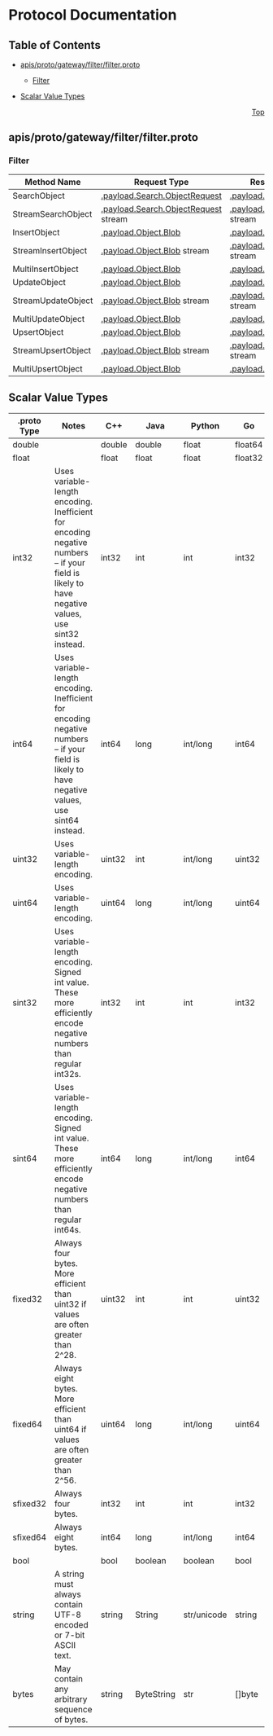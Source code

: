 # Protocol Documentation
<a name="top"></a>

## Table of Contents

- [apis/proto/gateway/filter/filter.proto](#apis/proto/gateway/filter/filter.proto)
    - [Filter](#filter.Filter)
  
- [Scalar Value Types](#scalar-value-types)



<a name="apis/proto/gateway/filter/filter.proto"></a>
<p align="right"><a href="#top">Top</a></p>

## apis/proto/gateway/filter/filter.proto


 

 

 


<a name="filter.Filter"></a>

### Filter


| Method Name | Request Type | Response Type | Description |
| ----------- | ------------ | ------------- | ------------|
| SearchObject | [.payload.Search.ObjectRequest](#payload.Search.ObjectRequest) | [.payload.Search.Response](#payload.Search.Response) |  |
| StreamSearchObject | [.payload.Search.ObjectRequest](#payload.Search.ObjectRequest) stream | [.payload.Search.Response](#payload.Search.Response) stream |  |
| InsertObject | [.payload.Object.Blob](#payload.Object.Blob) | [.payload.Object.Location](#payload.Object.Location) |  |
| StreamInsertObject | [.payload.Object.Blob](#payload.Object.Blob) stream | [.payload.Object.Location](#payload.Object.Location) stream |  |
| MultiInsertObject | [.payload.Object.Blob](#payload.Object.Blob) | [.payload.Object.Locations](#payload.Object.Locations) |  |
| UpdateObject | [.payload.Object.Blob](#payload.Object.Blob) | [.payload.Object.Location](#payload.Object.Location) |  |
| StreamUpdateObject | [.payload.Object.Blob](#payload.Object.Blob) stream | [.payload.Object.Location](#payload.Object.Location) stream |  |
| MultiUpdateObject | [.payload.Object.Blob](#payload.Object.Blob) | [.payload.Object.Locations](#payload.Object.Locations) |  |
| UpsertObject | [.payload.Object.Blob](#payload.Object.Blob) | [.payload.Object.Location](#payload.Object.Location) |  |
| StreamUpsertObject | [.payload.Object.Blob](#payload.Object.Blob) stream | [.payload.Object.Location](#payload.Object.Location) stream |  |
| MultiUpsertObject | [.payload.Object.Blob](#payload.Object.Blob) | [.payload.Object.Locations](#payload.Object.Locations) |  |

 



## Scalar Value Types

| .proto Type | Notes | C++ | Java | Python | Go | C# | PHP | Ruby |
| ----------- | ----- | --- | ---- | ------ | -- | -- | --- | ---- |
| <a name="double" /> double |  | double | double | float | float64 | double | float | Float |
| <a name="float" /> float |  | float | float | float | float32 | float | float | Float |
| <a name="int32" /> int32 | Uses variable-length encoding. Inefficient for encoding negative numbers – if your field is likely to have negative values, use sint32 instead. | int32 | int | int | int32 | int | integer | Bignum or Fixnum (as required) |
| <a name="int64" /> int64 | Uses variable-length encoding. Inefficient for encoding negative numbers – if your field is likely to have negative values, use sint64 instead. | int64 | long | int/long | int64 | long | integer/string | Bignum |
| <a name="uint32" /> uint32 | Uses variable-length encoding. | uint32 | int | int/long | uint32 | uint | integer | Bignum or Fixnum (as required) |
| <a name="uint64" /> uint64 | Uses variable-length encoding. | uint64 | long | int/long | uint64 | ulong | integer/string | Bignum or Fixnum (as required) |
| <a name="sint32" /> sint32 | Uses variable-length encoding. Signed int value. These more efficiently encode negative numbers than regular int32s. | int32 | int | int | int32 | int | integer | Bignum or Fixnum (as required) |
| <a name="sint64" /> sint64 | Uses variable-length encoding. Signed int value. These more efficiently encode negative numbers than regular int64s. | int64 | long | int/long | int64 | long | integer/string | Bignum |
| <a name="fixed32" /> fixed32 | Always four bytes. More efficient than uint32 if values are often greater than 2^28. | uint32 | int | int | uint32 | uint | integer | Bignum or Fixnum (as required) |
| <a name="fixed64" /> fixed64 | Always eight bytes. More efficient than uint64 if values are often greater than 2^56. | uint64 | long | int/long | uint64 | ulong | integer/string | Bignum |
| <a name="sfixed32" /> sfixed32 | Always four bytes. | int32 | int | int | int32 | int | integer | Bignum or Fixnum (as required) |
| <a name="sfixed64" /> sfixed64 | Always eight bytes. | int64 | long | int/long | int64 | long | integer/string | Bignum |
| <a name="bool" /> bool |  | bool | boolean | boolean | bool | bool | boolean | TrueClass/FalseClass |
| <a name="string" /> string | A string must always contain UTF-8 encoded or 7-bit ASCII text. | string | String | str/unicode | string | string | string | String (UTF-8) |
| <a name="bytes" /> bytes | May contain any arbitrary sequence of bytes. | string | ByteString | str | []byte | ByteString | string | String (ASCII-8BIT) |

